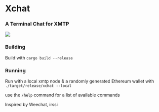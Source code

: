 # Xchat

### A Terminal Chat for XMTP

![](https://i.imgur.com/XwQhElA.png)

### Building

Build with `cargo build --release`

### Running

Run with a local xmtp node & a randomly generated Ethereum wallet with
`./target/release/xchat --local`

use the `/help` command for a list of available commands

Inspired by Weechat, irssi
